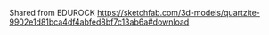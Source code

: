 Shared from EDUROCK
https://sketchfab.com/3d-models/quartzite-9902e1d81bca4df4abfed8bf7c13ab6a#download
